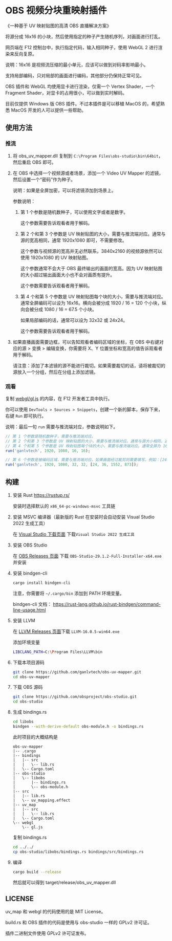 # OBS 视频分块重映射插件

《一种基于 UV 映射贴图的高清 OBS 直播解决方案》

将源分成 16x16 的小块，然后使用指定的种子产生随机序列，对画面进行打乱。

网页端在 F12 控制台中，执行指定代码，输入相同种子，使用 WebGL 2 进行渲染来反向复原。

说明：16x16 是视频流压缩的最小单元，应该可以做到对码率影响最小。

支持局部编码，只对局部的画面进行编码，其他部分仍保持正常可见。

OBS 插件和 WebGL 均使用显卡进行渲染，仅需一个 Vertex Shader，一个 Fragment Shader，对显卡的占用很小，可以做到实时解码。

目前仅提供 Windows 版 OBS 插件。不过本插件是可以移植 MacOS 的，希望熟悉 MacOS 开发的人可以提供一些帮助。

## 使用方法

### 推流

1. 将 obs_uv_mapper.dll 复制到 `C:\Program Files\obs-studio\bin\64bit`，然后重启 OBS 即可。

2. 在 OBS 中选择一个视频源或者场景，添加一个 Video UV Mapper 的滤镜，然后设置一个“密码”作为种子。

   说明：如果是全屏加密，可以将滤镜添加到场景上。

   参数说明：

   1. 第 1 个参数是随机数种子，可以使用文字或者是数字。

      这个参数需要告诉观看者用于解码。

   2. 第 2 个和第 3 个参数是 UV 映射贴图的大小，需要与推流端对应。通常与源的宽高相同，通常 1920x1080 即可，不需要修改。

      这个参数与视频源的宽高并无必然联系，3840x2160 的视频源依然可以使用 1920x1080 的 UV 映射贴图。

      这个参数通常不会大于 OBS 最终输出的画面的宽高。因为 UV 映射贴图的大小超过输出画面大小也不会对画质有提升。

      这个参数需要告诉观看者用于解码。

   3. 第 4 个和第 5 个参数是 UV 映射贴图每个块的大小，需要与推流端对应。通常全屏编码可以设为 16x16。横向会被分成 1920 / 16 = 120 个小块，纵向会被分成 1080 / 16 = 67.5 个小块。

      如果局部编码的话，通常可以设为 32x32 或 24x24。

      这个参数需要告诉观看者用于解码。

3. 如果直播画面需要边框，可以告知观看者编码区域的坐标，在 OBS 中右键对应的源 > 变换 > 编辑变换，你需要将 X、Y 位置坐标和宽高的值告诉观看者用于解码。

   请注意：添加了本滤镜的源不能进行裁切。如果需要裁切的话，请将被裁切的源放入一个分组，然后在分组上添加滤镜。

### 观看

复制 [webgl/gl.js](webgl/gl.js) 的内容，在 F12 开发者工具中执行。

你可以使用 `DevTools > Sources > Snippets`，创建一个新的脚本，保存下来，右键 `Run` 即可执行。

说明：最后一句 `run` 需要与推流端对应，参数说明如下。

```js
// 第 1 个参数是随机数种子，需要与推流端对应。
// 第 2 个和第 3 个参数是 UV 映射贴图的大小，需要与推流端对应。通常与源大小相同，通常 1920x1080 即可，不需要修改。
// 第 4 个和第 5 个参数是 UV 映射贴图每个块的大小，需要与推流端对应。通常全屏为 16x16，经过裁切为 32x32。
run('ganlvtech', 1920, 1080, 16, 16);

// 第 6 个参数是被编码区域，需要与推流端对应。如果画面经过裁剪则需要填写。例如：[24, 36, 1552, 873] 表示被编码的区域左上角坐标为 (24px, 36px)，宽度为 1552px 高度为 873px
run('ganlvtech', 1920, 1080, 32, 32, [24, 36, 1552, 873]);
```

## 构建

1. 安装 Rust https://rustup.rs/

   安装时选择默认的 `x86_64-pc-windows-msvc` 工具链

2. 安装 MSVC 编译器（最新版的 Rust 在安装时会自动安装 Visual Studio 2022 生成工具）

   在 [Visual Studio 下载页面](https://visualstudio.microsoft.com/zh-hans/downloads/#build-tools-for-visual-studio-2022)
   下载`Visual Studio 2022 生成工具`

3. 安装 OBS Studio

   在 [OBS Releases 页面](https://github.com/obsproject/obs-studio/releases)
   下载 `OBS-Studio-29.1.2-Full-Installer-x64.exe` 并安装

4. 安装 bindgen-cli

   ```bash
   cargo install bindgen-cli
   ```

   注意，你需要将 `~/.cargo/bin` 添加到 PATH 环境变量。

   bindgen-cli 文档： https://rust-lang.github.io/rust-bindgen/command-line-usage.html

5. 安装 LLVM

   在 [LLVM Releases 页面](https://github.com/llvm/llvm-project/releases)下载 `LLVM-16.0.5-win64.exe`

   添加环境变量

   ```bash
   LIBCLANG_PATH=C:\Program Files\LLVM\bin
   ```

6. 下载本项目源码

   ```bash
   git clone https://github.com/ganlvtech/obs-uv-mapper.git
   cd obs-uv-mapper
   ```

7. 下载 OBS 源码

   ```bash
   git clone https://github.com/obsproject/obs-studio.git
   cd obs-studio
   ```

8. 生成 bindings.rs

   ```bash
   cd libobs
   bindgen --with-derive-default obs-module.h -o bindings.rs
   ```

   此时项目的大概结构是

   ```plain
   obs-uv-mapper
   |-- .cargo
   |-- bindings
   |   |-- src
   |   |   \-- lib.rs
   |   \-- Cargo.toml
   |-- obs-studio
   |   \-- libobs
   |       |-- bindings.rs
   |       \-- obs-module.h
   |-- src
   |   |-- lib.rs
   |   \-- uv_mapping.effect
   |-- uv_map
   |   |-- src
   |   |   \-- lib.rs
   |   \-- Cargo.toml
   \-- webgl
       \-- gl.js
   ```

   复制 bindings.rs

   ```bash
   cd ../../
   cp obs-studio/libobs/bindings.rs bindings/src/bindings.rs
   ```

9. 编译

   ```bash
   cargo build --release
   ```

   然后就可以得到 target/release/obs_uv_mapper.dll

## LICENSE

uv_map 和 webgl 的代码使用的是 MIT License。

build.rs 和 OBS 插件的代码是使用与 obs-studio 一样的 GPLv2 许可证。

插件二进制文件使用 GPLv2 许可证发布。